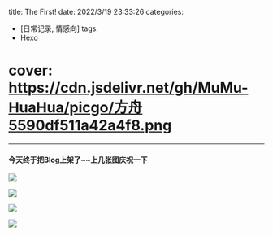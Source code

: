 title: The First!
date: 2022/3/19 23:33:26
categories:
- [日常记录, 情感向]
tags:
- Hexo
# cover: https://cdn.jsdelivr.net/gh/MuMu-HuaHua/picgo/方舟5590df511a42a4f8.png
---

#### 今天终于把Blog上架了~~上几张图庆祝一下
<!--more-->
![](https://cdn.jsdelivr.net/gh/MuMu-HuaHua/picgo/202203191044844.png)

![](https://cdn.jsdelivr.net/gh/MuMu-HuaHua/picgo/202203191053142.png)

![](https://cdn.jsdelivr.net/gh/MuMu-HuaHua/picgo/202203191053142.png)

![](https://cdn.jsdelivr.net/gh/MuMu-HuaHua/picgo/202203191044847.png)
